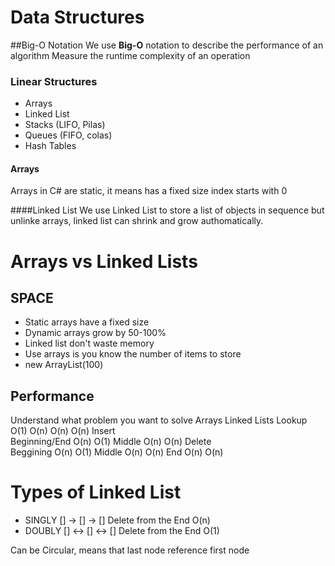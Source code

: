 ﻿# Data Structures

##Big-O Notation
We use **Big-O** notation to describe the performance of an algorithm
Measure the runtime complexity of an operation

### Linear Structures
* Arrays
* Linked List
* Stacks (LIFO, Pilas)
* Queues (FIFO, colas)
* Hash Tables

#### Arrays
Arrays in C# are static, it means has a fixed size
index starts with 0

####Linked List
We use Linked List to store a list of objects in sequence
but unlinke arrays, linked list can shrink and grow authomatically.

# Arrays vs Linked Lists
## SPACE
* Static arrays have a fixed size
* Dynamic arrays grow by 50-100%
* Linked list don't waste memory
* Use arrays is you know the number of items to store
* new ArrayList(100)

## Performance
Understand what problem you want to solve
				Arrays	Linked Lists
Lookup			O(1)	O(n)
				O(n)	O(n)
Insert	
  Beginning/End	O(n)	O(1)
  Middle		O(n)	O(n)
Delete  
  Beggining		O(n)	O(1)
  Middle		O(n)	O(n)
  End			O(n)	O(n)

# Types of Linked List
* SINGLY  [] -> [] -> []    Delete from the End O(n)
* DOUBLY  [] <-> [] <-> []  Delete from the End O(1)

Can be Circular, means that last node reference first node


